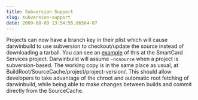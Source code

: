 ```yaml
---
title: Subversion Support
slug: subversion-support
date: 2009-08-09 13:54:55.86564-07
---
```


Projects can now have a branch key in their plist which will cause darwinbuild to use subversion to checkout/update the source instead of downloading a tarball. You can see an [example](https://smartcardservices.macosforge.org/trac/browser/trunk/SmartcardCCID/SmartcardCCID.plist) of this at the SmartCard Services project. Darwinbuild will assume `-nosource` when a project is subversion-based. The working copy is in the same place as usual, at BuildRoot/SourceCache/project/project-version/. This should allow developers to take advantage of the chroot and automatic root fetching of darwinbuild, while being able to make changes between builds and commit directly from the SourceCache.
